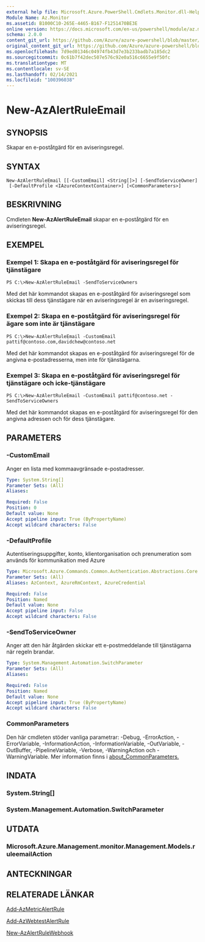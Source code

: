 ```yaml
---
external help file: Microsoft.Azure.PowerShell.Cmdlets.Monitor.dll-Help.xml
Module Name: Az.Monitor
ms.assetid: B1000C10-265E-4465-B167-F1251470BE3E
online version: https://docs.microsoft.com/en-us/powershell/module/az.monitor/new-azalertruleemail
schema: 2.0.0
content_git_url: https://github.com/Azure/azure-powershell/blob/master/src/Monitor/Monitor/help/New-AzAlertRuleEmail.md
original_content_git_url: https://github.com/Azure/azure-powershell/blob/master/src/Monitor/Monitor/help/New-AzAlertRuleEmail.md
ms.openlocfilehash: 7d9ed01346c04974fb43d7e3b233badb7a185dc2
ms.sourcegitcommit: 0c61b7f42dec507e576c92e0a516c6655e9f50fc
ms.translationtype: MT
ms.contentlocale: sv-SE
ms.lasthandoff: 02/14/2021
ms.locfileid: "100396038"
---
```

# New-AzAlertRuleEmail

## SYNOPSIS
Skapar en e-poståtgärd för en aviseringsregel.

## SYNTAX

```
New-AzAlertRuleEmail [[-CustomEmail] <String[]>] [-SendToServiceOwner]
 [-DefaultProfile <IAzureContextContainer>] [<CommonParameters>]
```

## BESKRIVNING
Cmdleten **New-AzAlertRuleEmail** skapar en e-poståtgärd för en aviseringsregel.

## EXEMPEL

### Exempel 1: Skapa en e-poståtgärd för aviseringsregel för tjänstägare
```
PS C:\>New-AzAlertRuleEmail -SendToServiceOwners
```

Med det här kommandot skapas en e-poståtgärd för aviseringsregel som skickas till dess tjänstägare när en aviseringsregel är en aviseringsregel.

### Exempel 2: Skapa en e-poståtgärd för aviseringsregel för ägare som inte är tjänstägare
```
PS C:\>New-AzAlertRuleEmail -CustomEmail pattif@contoso.com,davidchew@contoso.net
```

Med det här kommandot skapas en e-poståtgärd för aviseringsregel för de angivna e-postadresserna, men inte för tjänstägarna.

### Exempel 3: Skapa en e-poståtgärd för aviseringsregel för tjänstägare och icke-tjänstägare
```
PS C:\>New-AzAlertRuleEmail -CustomEmail pattif@contoso.net -SendToServiceOwners
```

Med det här kommandot skapas en e-poståtgärd för aviseringsregel för den angivna adressen och för dess tjänstägare.

## PARAMETERS

### -CustomEmail
Anger en lista med kommaavgränsade e-postadresser.

```yaml
Type: System.String[]
Parameter Sets: (All)
Aliases:

Required: False
Position: 0
Default value: None
Accept pipeline input: True (ByPropertyName)
Accept wildcard characters: False
```

### -DefaultProfile
Autentiseringsuppgifter, konto, klientorganisation och prenumeration som används för kommunikation med Azure

```yaml
Type: Microsoft.Azure.Commands.Common.Authentication.Abstractions.Core.IAzureContextContainer
Parameter Sets: (All)
Aliases: AzContext, AzureRmContext, AzureCredential

Required: False
Position: Named
Default value: None
Accept pipeline input: False
Accept wildcard characters: False
```

### -SendToServiceOwner
Anger att den här åtgärden skickar ett e-postmeddelande till tjänstägarna när regeln brandar.

```yaml
Type: System.Management.Automation.SwitchParameter
Parameter Sets: (All)
Aliases:

Required: False
Position: Named
Default value: None
Accept pipeline input: True (ByPropertyName)
Accept wildcard characters: False
```

### CommonParameters
Den här cmdleten stöder vanliga parametrar: -Debug, -ErrorAction, -ErrorVariable, -InformationAction, -InformationVariable, -OutVariable, -OutBuffer, -PipelineVariable, -Verbose, -WarningAction och -WarningVariable. Mer information finns i [about_CommonParameters.](http://go.microsoft.com/fwlink/?LinkID=113216)

## INDATA

### System.String[]

### System.Management.Automation.SwitchParameter

## UTDATA

### Microsoft.Azure.Management.monitor.Management.Models.ruleemailAction

## ANTECKNINGAR

## RELATERADE LÄNKAR


[Add-AzMetricAlertRule](./Add-AzMetricAlertRule.md)

[Add-AzWebtestAlertRule](./Add-AzWebtestAlertRule.md)

[New-AzAlertRuleWebhook](./New-AzAlertRuleWebhook.md)


